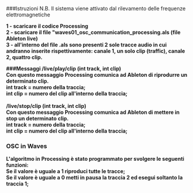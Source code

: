 ###Istruzioni
N.B. Il sistema viene attivato dal rilevamento delle frequenze elettromagnetiche<b>

1 - scaricare il codice Processing <br>
2 - scaricare il file "waves01_osc_communication_processing.als (file Ableton live)<br>
3 - all'interno del file .als sono presenti 2 sole tracce audio in cui andranno inserite rispettivamente: canale 1, un solo clip (traffic), canale 2, quattro clip. <br>

###Messaggi
/live/play/clip         (int track, int clip)<br>
Con questo messaggio Processing comunica ad Ableton di riprodurre un determinato clip.<br>
int track = numero della traccia;<br>
int clip = numero del clip all'interno della traccia; <br>
<br>
/live/stop/clip         (int track, int clip)<br>
Con questo messaggio Processing comunica ad Ableton di mettere in stop un determinato clip.<br>
int track = numero della traccia;<br>
int clip = numero del clip all'interno della traccia; <br>

### OSC in Waves
L'algoritmo in Processing è stato programmato per svolgere le seguenti funzioni:<br>
Se il valore è uguale a 1 riproduci tutte le tracce;<br>
Se il valore è uguale a 0 metti in pausa la traccia 2 ed esegui soltanto la traccia 1;<br>


